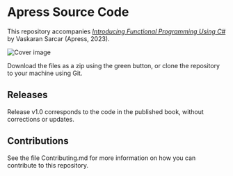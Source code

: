# Apress Source Code

This repository accompanies [*Introducing Functional Programming Using C#*](https://link.springer.com/book/10.1007/978-1-4842-9697-4) by Vaskaran Sarcar (Apress, 2023).

[comment]: #cover
![Cover image](978-1-4842-9696-7.jpg)

Download the files as a zip using the green button, or clone the repository to your machine using Git.

## Releases

Release v1.0 corresponds to the code in the published book, without corrections or updates.

## Contributions

See the file Contributing.md for more information on how you can contribute to this repository.
